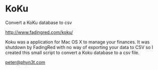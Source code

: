 # KoKu
Convert a KoKu database to csv

http://www.fadingred.com/koku/

Koku was a application for Mac OS X to manage your finances.
It was shutdown by FadingRed with no way of exporting your data
to CSV so I created this small script to convert a Koku database
to a csv file.

peter@phyn3t.com
